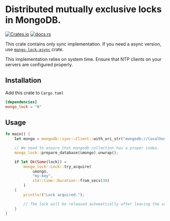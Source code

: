 # Distributed mutually exclusive locks in MongoDB.
[![Crates.io](https://img.shields.io/crates/v/mongo_lock.svg)](https://crates.io/crates/mongo_lock) [![docs.rs](https://docs.rs/mongo_lock/badge.svg)](https://docs.rs/mongo_lock)


This crate contains only sync implementation.
If you need a async version, use [`mongo-lock-async`](https://crates.io/crates/mongo-lock-async) crate.

This implementation relies on system time. Ensure that NTP clients on your servers are configured properly.

## Installation
Add this crate to `Cargo.toml`

```toml
[dependencies]
mongo_lock = "0"
```

## Usage
```rust
fn main() {
    let mongo = mongodb::sync::Client::with_uri_str("mongodb://localhost").unwrap();

    // We need to ensure that mongodb collection has a proper index.
    mongo_lock::prepare_database(&mongo).unwrap();

    if let Ok(Some(lock)) =
        mongo_lock::Lock::try_acquire(
            &mongo,
            "my-key",
            std::time::Duration::from_secs(30)
        )
    {
        println!("Lock acquired.");

        // The lock will be released automatically after leaving the scope.
    }
}
```
